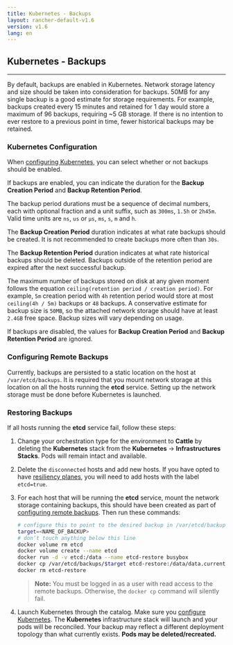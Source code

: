```yaml
---
title: Kubernetes - Backups
layout: rancher-default-v1.6
version: v1.6
lang: en
---
```


## Kubernetes - Backups
---

By default, backups are enabled in Kubernetes. Network storage latency and size should be taken into consideration for backups. 50MB for any single backup is a good estimate for storage requirements. For example, backups created every 15 minutes and retained for 1 day would store a maximum of 96 backups, requiring ~5 GB storage. If there is no intention to ever restore to a previous point in time, fewer historical backups may be retained.

### Kubernetes Configuration  

When [configuring Kubernetes]({{site.baseurl}}/rancher/{{page.version}}/{{page.lang}}/kubernetes/#configuring-kubernetes), you can select whether or not backups should be enabled.

If backups are enabled, you can indicate the duration for the **Backup Creation Period** and **Backup Retention Period**.

The backup period durations must be a sequence of decimal numbers, each with optional fraction and a unit suffix, such as `300ms`, `1.5h` or `2h45m`. Valid time units are `ns`, `us` or `µs`, `ms`, `s`, `m` and `h`.

The **Backup Creation Period** duration indicates at what rate backups should be created. It is not recommended to create backups more often than `30s`.

The **Backup Retention Period** duration indicates at what rate historical backups should be deleted. Backups outside of the retention period are expired after the next successful backup.

The maximum number of backups stored on disk at any given moment follows the equation `ceiling(retention period / creation period)`. For example, `5m` creation period with `4h` retention period would store at most `ceiling(4h / 5m)` backups or `48` backups. A conservative estimate for backup size is `50MB`, so the attached network storage should have at least `2.4GB` free space. Backup sizes will vary depending on usage.

If backups are disabled, the values for **Backup Creation Period** and **Backup Retention Period** are ignored.

### Configuring Remote Backups

Currently, backups are persisted to a static location on the host at `/var/etcd/backups`. It is required that you mount network storage at this location on all the hosts running the **etcd** service. Setting up the network storage must be done before Kubernetes is launched.

### Restoring Backups

If all hosts running the **etcd** service fail, follow these steps:

1. Change your orchestration type for the environment to **Cattle** by deleting the **Kubernetes** stack from the **Kubernetes** -> **Infrastructures Stacks**. Pods will remain intact and available.
2. Delete the `disconnected` hosts and add new hosts. If you have opted to have [resiliency planes]({{site.baseurl}}/rancher/{{page.version}}/{{page.lang}}/kubernetes/resiliency-planes), you will need to add hosts with the label `etcd=true`.
3. For each host that will be running the **etcd** service, mount the network storage containing backups, this should have been created as part of [configuring remote backups](#configuring-remote-backups). Then run these commands:
    ```bash
    # configure this to point to the desired backup in /var/etcd/backups
    target=<NAME_OF_BACKUP>
    # don’t touch anything below this line
    docker volume rm etcd
    docker volume create --name etcd
    docker run -d -v etcd:/data --name etcd-restore busybox
    docker cp /var/etcd/backups/$target etcd-restore:/data/data.current
    docker rm etcd-restore
    ```
    > **Note:** You must be logged in as a user with read access to the remote backups. Otherwise, the `docker cp` command will silently fail.

5. Launch Kubernetes through the catalog. Make sure you [configure Kubernetes]({{site.baseurl}}/rancher/{{page.version}}/{{page.lang}}/kubernetes/#configuring-kubernetes). The **Kubernetes** infrastructure stack will launch and your pods will be reconciled. Your backup may reflect a different deployment topology than what currently exists. **Pods may be deleted/recreated.**
